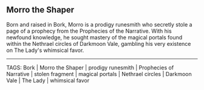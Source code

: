 ## Morro the Shaper

Born and raised in Bork, Morro is a prodigy runesmith who secretly stole a page of a prophecy from the Prophecies of the Narrative. With his newfound knowledge, he sought mastery of the magical portals found within the Nethrael circles of Darkmoon Vale, gambling his very existence on The Lady's whimsical favor.


---
TAGS: Bork | Morro the Shaper | prodigy runesmith | Prophecies of Narrative | stolen fragment | magical portals | Nethrael circles | Darkmoon Vale | The Lady | whimsical favor

